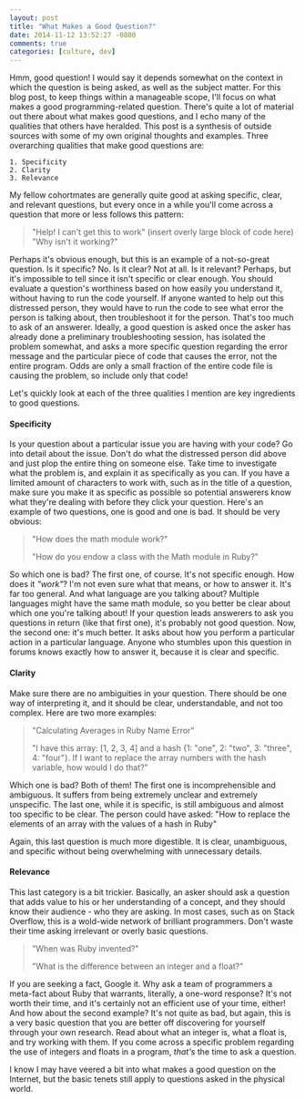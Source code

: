 ```yaml
---
layout: post
title: "What Makes a Good Question?"
date: 2014-11-12 13:52:27 -0800
comments: true
categories: [culture, dev]
---
```


Hmm, good question! I would say it depends somewhat on the context in which the question is being asked, as well as the subject matter. For this blog post, to keep things within a manageable scope, I'll focus on what makes a good programming-related question. There's quite a lot of material out there about what makes good questions, and I echo many of the qualities that others have heralded. This post is a synthesis of outside sources with some of my own original thoughts and examples. Three overarching qualities that make good questions are:

    1. Specificity
    2. Clarity
    3. Relevance

My fellow cohortmates are generally quite good at asking specific, clear, and relevant questions, but every once in a while you'll come across a question that more or less follows this pattern:

> "Help! I can't get this to work"
> (insert overly large block of code here)
> "Why isn't it working?"

Perhaps it's obvious enough, but this is an example of a not-so-great question. Is it specific? No. Is it clear? Not at all. Is it relevant? Perhaps, but it's impossible to tell since it isn't specific or clear enough. You should evaluate a question's worthiness based on how easily you understand it, without having to run the code yourself. If anyone wanted to help out this distressed person, they would have to run the code to see what error the person is talking about, then troubleshoot it for the person. That's too much to ask of an answerer. Ideally, a good question is asked once the asker has already done a preliminary troubleshooting session, has isolated the problem somewhat, and asks a more specific question regarding the error message and the particular piece of code that causes the error, not the entire program. Odds are only a small fraction of the entire code file is causing the problem, so include only that code!

Let's quickly look at each of the three qualities I mention are key ingredients to good questions.

#### Specificity

Is your question about a particular issue you are having with your code? Go into detail about the issue. Don't do what the distressed person did above and just plop the entire thing on someone else. Take time to investigate what the problem is, and explain it as specifically as you can. If you have a limited amount of characters to work with, such as in the title of a question, make sure you make it as specific as possible so potential answerers know what they're dealing with before they click your question. Here's an example of two questions, one is good and one is bad. It should be very obvious:


> "How does the math module work?"
>
> "How do you endow a class with the Math module in Ruby?"

So which one is bad? The first one, of course. It's not specific enough. How does it *"work"*? I'm not even sure what that means, or how to answer it. It's far too general. And what language are you talking about? Multiple languages might have the same math module, so you better be clear about which one you're talking about! If your question leads answerers to ask you questions in return (like that first one), it's probably not good question. Now, the second one: it's much better. It asks about how you perform a particular action in a particular language. Anyone who stumbles upon this question in forums knows exactly how to answer it, because it is clear and specific.

#### Clarity

Make sure there are no ambiguities in your question. There should be one way of interpreting it, and it should be clear, understandable, and not too complex. Here are two more examples:

> "Calculating Averages in Ruby Name Error"
>
> "I have this array: [1, 2, 3, 4] and a hash {1: "one", 2: "two", 3: "three", 4: "four"}. If I want to replace the array numbers with the hash variable, how would I do that?"

Which one is bad? Both of them! The first one is incomprehensible and ambiguous. It suffers from being extremely unclear and extremely unspecific. The last one, while it is specific, is still ambiguous and almost too specific to be clear. The person could have asked: "How to replace the elements of an array with the values of a hash in Ruby"

Again, this last question is much more digestible. It is clear, unambiguous, and specific without being overwhelming with unnecessary details.

#### Relevance

This last category is a bit trickier. Basically, an asker should ask a question that adds value to his or her understanding of a concept, and they should know their audience - who they are asking. In most cases, such as on Stack Overflow, this is a wold-wide network of brilliant programmers. Don't waste their time asking irrelevant or overly basic questions.

> "When was Ruby invented?"
>
> "What is the difference between an integer and a float?"

If you are seeking a fact, Google it. Why ask a team of programmers a meta-fact about Ruby that warrants, literally, a one-word response? It's not worth their time, and it's certainly not an efficient use of your time, either! And how about the second example? It's not quite as bad, but again, this is a very basic question that you are better off discovering for yourself through your own research. Read about what an integer is, what a float is, and try working with them. If you come across a specific problem regarding the use of integers and floats in a program, *that's* the time to ask a question.


I know I may have veered a bit into what makes a good question on the Internet, but the basic tenets still apply to questions asked in the physical world.
